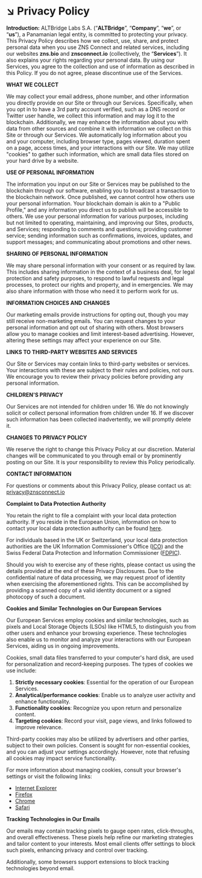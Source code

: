 # ↘️ Privacy Policy

**Introduction:** ALTBridge Labs S.A. (“**ALTBridge**”, “**Company**”, “**we**”, or “**us**”), a Panamanian legal entity, is committed to protecting your privacy. This Privacy Policy describes how we collect, use, share, and protect personal data when you use ZNS Connect and related services, including our websites **zns.bio** and **znsconnect.io** (collectively, the “**Services**”). It also explains your rights regarding your personal data. By using our Services, you agree to the collection and use of information as described in this Policy. If you do not agree, please discontinue use of the Services.



**WHAT WE COLLECT**

We may collect your email address, phone number, and other information you directly provide on our Site or through our Services. Specifically, when you opt in to have a 3rd party account verified, such as a DNS record or Twitter user handle, we collect this information and may log it to the blockchain. Additionally, we may enhance the information about you with data from other sources and combine it with information we collect on this Site or through our Services. We automatically log information about you and your computer, including browser type, pages viewed, duration spent on a page, access times, and your interactions with our Site. We may utilize "cookies" to gather such information, which are small data files stored on your hard drive by a website.

**USE OF PERSONAL INFORMATION**

The information you input on our Site or Services may be published to the blockchain through our software, enabling you to broadcast a transaction to the blockchain network. Once published, we cannot control how others use your personal information. Your blockchain domain is akin to a "Public Profile," and any information you direct us to publish will be accessible to others. We use your personal information for various purposes, including but not limited to operating, maintaining, and improving our Sites, products, and Services; responding to comments and questions; providing customer service; sending information such as confirmations, invoices, updates, and support messages; and communicating about promotions and other news.

**SHARING OF PERSONAL INFORMATION**

We may share personal information with your consent or as required by law. This includes sharing information in the context of a business deal, for legal protection and safety purposes, to respond to lawful requests and legal processes, to protect our rights and property, and in emergencies. We may also share information with those who need it to perform work for us.

**INFORMATION CHOICES AND CHANGES**

Our marketing emails provide instructions for opting out, though you may still receive non-marketing emails. You can request changes to your personal information and opt out of sharing with others. Most browsers allow you to manage cookies and limit interest-based advertising. However, altering these settings may affect your experience on our Site.

**LINKS TO THIRD-PARTY WEBSITES AND SERVICES**

Our Site or Services may contain links to third-party websites or services. Your interactions with these are subject to their rules and policies, not ours. We encourage you to review their privacy policies before providing any personal information.

**CHILDREN'S PRIVACY**

Our Services are not intended for children under 16. We do not knowingly solicit or collect personal information from children under 16. If we discover such information has been collected inadvertently, we will promptly delete it.

**CHANGES TO PRIVACY POLICY**

We reserve the right to change this Privacy Policy at our discretion. Material changes will be communicated to you through email or by prominently posting on our Site. It is your responsibility to review this Policy periodically.

**CONTACT INFORMATION**

For questions or comments about this Privacy Policy, please contact us at:  privacy@znsconnect.io

**Complaint to Data Protection Authority**

You retain the right to file a complaint with your local data protection authority. If you reside in the European Union, information on how to contact your local data protection authority can be found [here](https://edpb.europa.eu/about-edpb/about-edpb/members_en).

For individuals based in the UK or Switzerland, your local data protection authorities are the UK Information Commissioner's Office ([ICO](https://ico.org.uk/global/contact-us/)) and the Swiss Federal Data Protection and Information Commissioner ([FDPIC](https://www.edoeb.admin.ch/edoeb/en/home/the-fdpic/contact/address.html)).

Should you wish to exercise any of these rights, please contact us using the details provided at the end of these Privacy Disclosures. Due to the confidential nature of data processing, we may request proof of identity when exercising the aforementioned rights. This can be accomplished by providing a scanned copy of a valid identity document or a signed photocopy of such a document.

**Cookies and Similar Technologies on Our European Services**

Our European Services employ cookies and similar technologies, such as pixels and Local Storage Objects (LSOs) like HTML5, to distinguish you from other users and enhance your browsing experience. These technologies also enable us to monitor and analyze your interactions with our European Services, aiding us in ongoing improvements.

Cookies, small data files transferred to your computer's hard disk, are used for personalization and record-keeping purposes. The types of cookies we use include:

1. **Strictly necessary cookies**: Essential for the operation of our European Services.
2. **Analytical/performance cookies**: Enable us to analyze user activity and enhance functionality.
3. **Functionality cookies**: Recognize you upon return and personalize content.
4. **Targeting cookies**: Record your visit, page views, and links followed to improve relevance.

Third-party cookies may also be utilized by advertisers and other parties, subject to their own policies. Consent is sought for non-essential cookies, and you can adjust your settings accordingly. However, note that refusing all cookies may impact service functionality.

For more information about managing cookies, consult your browser's settings or visit the following links:

* [Internet Explorer](https://support.microsoft.com/en-us/help/17442/windows-internet-explorer-delete-manage-cookies)
* [Firefox](https://support.mozilla.org/en-US/kb/enable-and-disable-cookies-website-preferences)
* [Chrome](https://support.google.com/chrome/answer/95647?co=GENIE.Platform%3DDesktop\&hl=en)
* [Safari](https://support.apple.com/guide/safari/manage-cookies-and-website-data-sfri11471/mac)

**Tracking Technologies in Our Emails**

Our emails may contain tracking pixels to gauge open rates, click-throughs, and overall effectiveness. These pixels help refine our marketing strategies and tailor content to your interests. Most email clients offer settings to block such pixels, enhancing privacy and control over tracking.

Additionally, some browsers support extensions to block tracking technologies beyond email.
